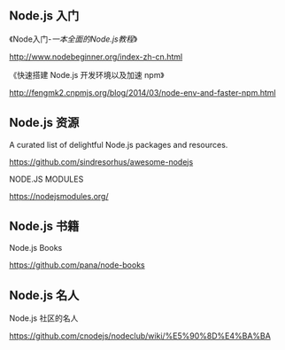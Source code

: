 ## Node.js 入门

《Node入门-_一本全面的Node.js教程_》 

http://www.nodebeginner.org/index-zh-cn.html

《快速搭建 Node.js 开发环境以及加速 npm》

http://fengmk2.cnpmjs.org/blog/2014/03/node-env-and-faster-npm.html

## Node.js 资源

A curated list of delightful Node.js packages and resources.

https://github.com/sindresorhus/awesome-nodejs

NODE.JS MODULES

https://nodejsmodules.org/

## Node.js 书籍

Node.js Books

https://github.com/pana/node-books

## Node.js 名人

Node.js 社区的名人

https://github.com/cnodejs/nodeclub/wiki/%E5%90%8D%E4%BA%BA